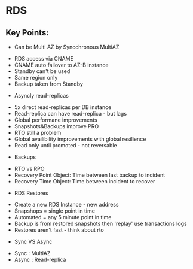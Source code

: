 # RDS

## Key Points:
* Can be Multi AZ by Syncchronous MultiAZ
- RDS access via CNAME
- CNAME auto failover to AZ-B instance 
- Standby can't be used
- Same region only
- Backup taken from Standby

* Asyncly read-replicas
- 5x direct read-replicas per DB instance
- Read-replica can have read-replica - but lags
- Global performane improvements
- Snapshots&Backups improve PRO
- RTO still a problem
- Global availibility improvements with global resilience
- Read only until promoted - not reversable

* Backups
- RTO vs RPO
- Recovery Point Object: Time between last backup to incident
- Recovery Time Object: Time between incident to recover

* RDS Restores
- Create a new RDS Instance - new address
- Snapshops = single point in time
- Automated = any 5 minute point in time 
- Backup is from restored snapshots then 'replay' use transactions logs
- Restores aren't fast - think about rto

* Sync VS Async
- Sync : MultiAZ
- Async : Read-replica